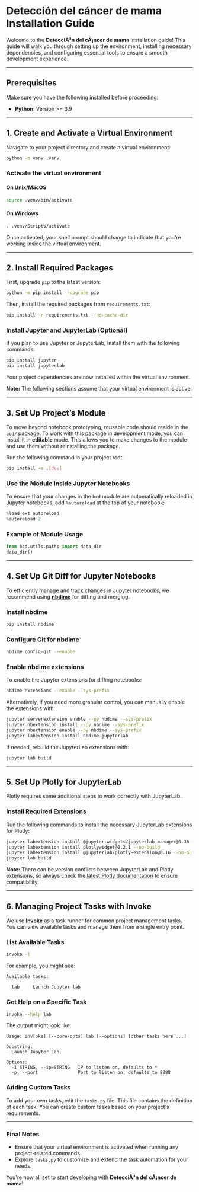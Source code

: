 # Detección del cáncer de mama Installation Guide

Welcome to the **DetecciÃ³n del cÃ¡ncer de mama** installation guide! This guide will walk you through setting up the environment, installing necessary dependencies, and configuring essential tools to ensure a smooth development experience.

---

## Prerequisites

Make sure you have the following installed before proceeding:

- **Python**: Version >= 3.9

---

## 1. Create and Activate a Virtual Environment

Navigate to your project directory and create a virtual environment:

```bash
python -m venv .venv
```

### Activate the virtual environment

#### On Unix/MacOS

```bash
source .venv/bin/activate
```

#### On Windows

```bash
. .venv/Scripts/activate
```

Once activated, your shell prompt should change to indicate that you're working inside the virtual environment.

---

## 2. Install Required Packages

First, upgrade `pip` to the latest version:

```bash
python -m pip install --upgrade pip
```

Then, install the required packages from `requirements.txt`:

```bash
pip install -r requirements.txt --no-cache-dir
```

### Install Jupyter and JupyterLab (Optional)

If you plan to use Jupyter or JupyterLab, install them with the following commands:

```bash
pip install jupyter
pip install jupyterlab
```

Your project dependencies are now installed within the virtual environment.

**Note:** The following sections assume that your virtual environment is active.

---

## 3. Set Up Project’s Module

To move beyond notebook prototyping, reusable code should reside in the `bcd/` package. To work with this package in development mode, you can install it in **editable** mode. This allows you to make changes to the module and use them without reinstalling the package.

Run the following command in your project root:

```bash
pip install -e .[dev]
```

### Use the Module Inside Jupyter Notebooks

To ensure that your changes in the `bcd` module are automatically reloaded in Jupyter notebooks, add `%autoreload` at the top of your notebook:

```python
%load_ext autoreload
%autoreload 2
```

### Example of Module Usage

```python
from bcd.utils.paths import data_dir
data_dir()
```

---

## 4. Set Up Git Diff for Jupyter Notebooks

To efficiently manage and track changes in Jupyter notebooks, we recommend using **[nbdime](https://nbdime.readthedocs.io/en/stable/index.html)** for diffing and merging.

### Install nbdime

```bash
pip install nbdime
```

### Configure Git for nbdime

```bash
nbdime config-git --enable
```

### Enable nbdime extensions

To enable the Jupyter extensions for diffing notebooks:

```bash
nbdime extensions --enable --sys-prefix
```

Alternatively, if you need more granular control, you can manually enable the extensions with:

```bash
jupyter serverextension enable --py nbdime --sys-prefix
jupyter nbextension install --py nbdime --sys-prefix
jupyter nbextension enable --py nbdime --sys-prefix
jupyter labextension install nbdime-jupyterlab
```

If needed, rebuild the JupyterLab extensions with:

```bash
jupyter lab build
```

---

## 5. Set Up Plotly for JupyterLab

Plotly requires some additional steps to work correctly with JupyterLab.

### Install Required Extensions

Run the following commands to install the necessary JupyterLab extensions for Plotly:

```bash
jupyter labextension install @jupyter-widgets/jupyterlab-manager@0.36 --no-build
jupyter labextension install plotlywidget@0.2.1 --no-build
jupyter labextension install @jupyterlab/plotly-extension@0.16 --no-build
jupyter lab build
```

**Note:** There can be version conflicts between JupyterLab and Plotly extensions, so always check the [latest Plotly documentation](https://github.com/plotly/plotly.py#installation-of-plotlypy-version-3) to ensure compatibility.

---

## 6. Managing Project Tasks with Invoke

We use **[Invoke](http://www.pyinvoke.org/)** as a task runner for common project management tasks. You can view available tasks and manage them from a single entry point.

### List Available Tasks

```bash
invoke -l
```

For example, you might see:

```text
Available tasks:

  lab     Launch Jupyter lab
```

### Get Help on a Specific Task

```bash
invoke --help lab
```

The output might look like:

```text
Usage: inv[oke] [--core-opts] lab [--options] [other tasks here ...]

Docstring:
  Launch Jupyter Lab.

Options:
  -i STRING, --ip=STRING   IP to listen on, defaults to *
  -p, --port               Port to listen on, defaults to 8888
```

### Adding Custom Tasks

To add your own tasks, edit the `tasks.py` file. This file contains the definition of each task. You can create custom tasks based on your project's requirements.

---

### Final Notes

- Ensure that your virtual environment is activated when running any project-related commands.
- Explore `tasks.py` to customize and extend the task automation for your needs.
  
You're now all set to start developing with **DetecciÃ³n del cÃ¡ncer de mama**!
